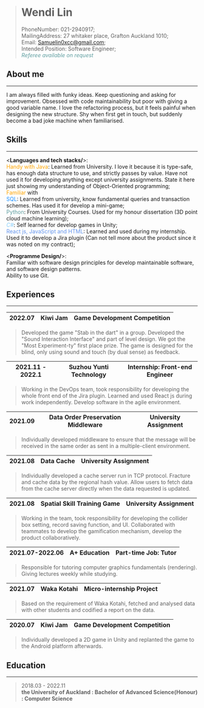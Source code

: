 > # Wendi Lin
> PhoneNumber: 021-2940917; <br/>
> MailingAddress: 27 whitaker place,
> Grafton Auckland 1010; <br/>
> Email: Samuelin0xcc@gmail.com; <br/>
> Intended Position: Software Engineer; <br/>
> <span style="color: CadetBlue">*Referee available on request*</span>

About me
-
---
I am always filled with funky ideas. 
Keep questioning and asking for improvement. 
Obsessed with code maintainability but poor with giving a good variable name. 
I love the refactoring process, but it feels painful when designing the new structure. 
Shy when first get in touch, but suddenly become a bad joke machine when familiarised.

Skills
-
---
<**Languages and tech stacks/**>: <br/>
<span style="color: orange">Handy with Java</span>: Learned from University.
I love it because it is type-safe, has enough data structure to use, and strictly passes by value.
Have not used it for developing anything except university assignments.
State it here just showing my understanding of Object-Oriented programming;<br/>
<span style="color: Orange">Familiar</span> with <br/>
<span style="color: DodgerBlue">SQL</span>: Learned from university, know fundamental queries and transaction schemes.
Has used it for develop a mini-game;<br/>
<span style="color: CadetBlue">Python</span>: From University Courses. 
Used for my honour dissertation (3D point cloud machine learning);<br/>
<span style="color: LightSkyBlue">*C#*</span>: Self learned for develop games in Unity;<br/>
<span style="color: CornflowerBlue">React js, JavaScript and HTML</span>: Learned and used during my internship.
Used it to develop a Jira plugin (Can not tell more about the product since it was noted on my contract);<br/>

<**Programme Design/**>: <br/>
Familiar with software design principles for develop maintainable software, and software design patterns. <br/>
Ability to use Git.

Experiences
-
---
<style>
table {
    width: 100%;
    table-layout: fixed;
    }
</style>

| 2022.07 | Kiwi Jam | Game Development Competition |
| :-----: | :------: | :--------------------------: |
> Developed the game "Stab in the dart" in a group. 
> Developed the "Sound Interaction Interface" and part of level design. 
> We got the "Most Experiment-ty" first place prize. 
> The game is designed for the blind, only using sound and touch (by dual sense) as feedback. <br/>

| 2021.11 - 2022.1 | Suzhou Yunti Technology | Internship: Front-end Engineer |
| :--------------: | :---------------------: | :----------------------------: |
> Working in the DevOps team, took responsibility for developing the whole front end of the Jira plugin. 
> Learned and used React js during work independently. Develop software in the agile environment.

| 2021.09 |  Data Order Preservation Middleware | University Assignment |
| :-----: | :---------------------------------: | :-------------------: |
> Individually developed middleware to ensure that 
> the message will be received in the same order as sent in a multiple-client environment.

| 2021.08 | Data Cache | University Assignment |
| :-----: | :--------: | :-------------------: |
> Individually developed a cache server run in TCP protocol. Fracture and cache data by the regional hash value. 
> Allow users to fetch data from the cache server directly when the data requested is updated.

| 2021.08 | Spatial Skill Training Game | University Assignment |
| :-----: | :--------: | :-------------------: |
> Working in the team, took responsibility for developing the collider box setting, record saving function, and UI.
> Collaborated with teammates to develop the gamification mechanism, develop the product collaboratively.

| 2021.07-2022.06 | A+ Education | Part-time Job: Tutor |
| :-------------: | :----------: | :------------------: |
> Responsible for tutoring computer graphics fundamentals (rendering). Giving lectures weekly while studying.

| 2021.07 | Waka Kotahi | Micro-internship Project |
| :-----: | :---------: | :----------------------: |
> Based on the requirement of Waka Kotahi, 
> fetched and analysed data with other students and codified a report on the data.

| 2020.07 | Kiwi Jam | Game Development Competition |
| :-----: | :------: | :--------------------------: |
> Individually developed a 2D game in Unity and replanted the game to the Android platform afterwards.

Education
-
---
> 2018.03 - 2022.11<br/>
> **the University of Auckland : Bachelor of Advanced Science(Honour) : Computer Science**
